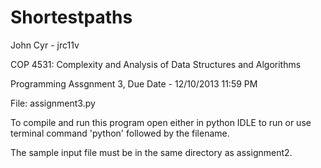 Shortestpaths
=============

John Cyr - jrc11v 

COP 4531: Complexity and Analysis of Data Structures and Algorithms

Programming Assgnment 3, Due Date - 12/10/2013 11:59 PM 

File: assignment3.py

To compile and run this program open either in python IDLE to run or 
use terminal command 'python' followed by the filename.

The sample input file must be in the same directory as assignment2.
